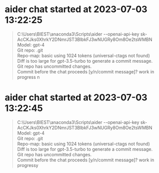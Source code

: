 
# aider chat started at 2023-07-03 13:22:25

> C:\Users\BIEST\anaconda3\Scripts\aider --openai-api-key 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  
> Model: gpt-4  
> Git repo: .git  
> Repo-map: basic using 1024 tokens (universal-ctags not found)  
> Diff is too large for gpt-3.5-turbo to generate a commit message.  
> Git repo has uncommitted changes.  
> Commit before the chat proceeds [y/n/commit message]? work in progress n  

# aider chat started at 2023-07-03 13:22:45

> C:\Users\BIEST\anaconda3\Scripts\aider --openai-api-key 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  
> Model: gpt-4  
> Git repo: .git  
> Repo-map: basic using 1024 tokens (universal-ctags not found)  
> Diff is too large for gpt-3.5-turbo to generate a commit message.  
> Git repo has uncommitted changes.  
> Commit before the chat proceeds [y/n/commit message]? work in progressy  
